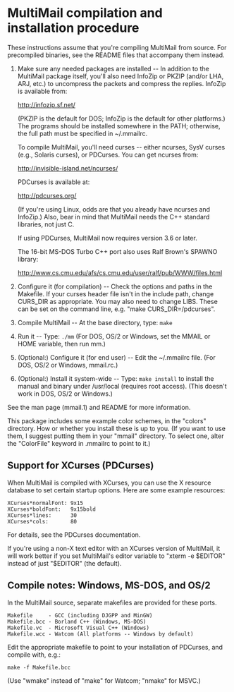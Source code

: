 MultiMail compilation and installation procedure
================================================

These instructions assume that you're compiling MultiMail from source. For
precompiled binaries, see the README files that accompany them instead.

1. Make sure any needed packages are installed --
    In addition to the MultiMail package itself, you'll also need InfoZip
    or PKZIP (and/or LHA, ARJ, etc.) to uncompress the packets and
    compress the replies. InfoZip is available from:

    http://infozip.sf.net/

    (PKZIP is the default for DOS; InfoZip is the default for other
    platforms.) The programs should be installed somewhere in the PATH;
    otherwise, the full path must be specified in ~/.mmailrc.

    To compile MultiMail, you'll need curses -- either ncurses, SysV
    curses (e.g., Solaris curses), or PDCurses. You can get ncurses from:

    http://invisible-island.net/ncurses/

    PDCurses is available at:

    http://pdcurses.org/

    (If you're using Linux, odds are that you already have ncurses and
    InfoZip.) Also, bear in mind that MultiMail needs the C++ standard
    libraries, not just C.

    If using PDCurses, MultiMail now requires version 3.6 or later.

    The 16-bit MS-DOS Turbo C++ port also uses Ralf Brown's SPAWNO
    library:

    http://www.cs.cmu.edu/afs/cs.cmu.edu/user/ralf/pub/WWW/files.html

2. Configure it (for compilation) --
    Check the options and paths in the Makefile. If your curses header
    file isn't in the include path, change CURS_DIR as appropriate. You
    may also need to change LIBS. These can be set on the command line,
    e.g. "make CURS_DIR=/pdcurses".

3. Compile MultiMail --
    At the base directory, type: `make`

4. Run it --
    Type: `./mm`
    (For DOS, OS/2 or Windows, set the MMAIL or HOME variable, then run mm.)

5. (Optional:) Configure it (for end user) --
    Edit the ~/.mmailrc file. (For DOS, OS/2 or Windows, mmail.rc.)

6. (Optional:) Install it system-wide --
    Type: `make install`
    to install the manual and binary under /usr/local
    (requires root access). (This doesn't work in DOS, OS/2 or Windows.)

See the man page (mmail.1) and README for more information.

This package includes some example color schemes, in the "colors"
directory. How or whether you install these is up to you. (If you want to
use them, I suggest putting them in your "mmail" directory. To select one,
alter the "ColorFile" keyword in .mmailrc to point to it.)


Support for XCurses (PDCurses)
------------------------------

When MultiMail is compiled with XCurses, you can use the X resource
database to set certain startup options. Here are some example resources:

    XCurses*normalFont: 9x15
    XCurses*boldFont:   9x15bold
    XCurses*lines:      30
    XCurses*cols:       80

For details, see the PDCurses documentation.

If you're using a non-X text editor with an XCurses version of MultiMail,
it will work better if you set MultiMail's editor variable to "xterm -e
$EDITOR" instead of just "$EDITOR" (the default).


Compile notes: Windows, MS-DOS, and OS/2
----------------------------------------

In the MultiMail source, separate makefiles are provided for these ports.

    Makefile     - GCC (including DJGPP and MinGW)
    Makefile.bcc - Borland C++ (Windows, MS-DOS)
    Makefile.vc  - Microsoft Visual C++ (Windows)
    Makefile.wcc - Watcom (All platforms -- Windows by default)

Edit the appropriate makefile to point to your installation of PDCurses,
and compile with, e.g.:

    make -f Makefile.bcc

(Use "wmake" instead of "make" for Watcom; "nmake" for MSVC.)
